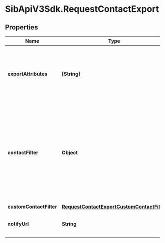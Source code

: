 # SibApiV3Sdk.RequestContactExport

## Properties
Name | Type | Description | Notes
------------ | ------------- | ------------- | -------------
**exportAttributes** | **[String]** | List of all the attributes that you want to export. These attributes must be present in your contact database. For example, [&#39;fname&#39;, &#39;lname&#39;, &#39;email&#39;]. | [optional] 
**contactFilter** | **Object** | This attribute has been deprecated and will be removed by January 1st, 2021. Only one of the two filter options (contactFilter or customContactFilter) can be passed in the request. Set the filter for the contacts to be exported. For example, {&#39;blacklisted&#39;:true} will export all the blacklisted contacts.  | [optional] 
**customContactFilter** | [**RequestContactExportCustomContactFilter**](RequestContactExportCustomContactFilter.md) |  | [optional] 
**notifyUrl** | **String** | Webhook that will be called once the export process is finished | [optional] 


